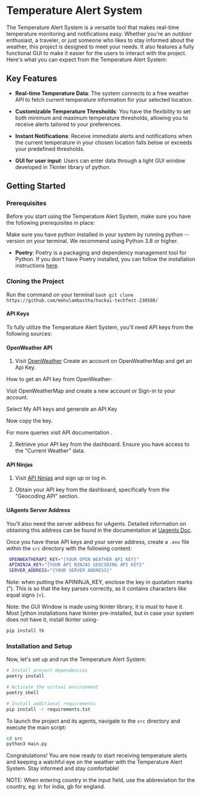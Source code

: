 # Temperature Alert System

The Temperature Alert System is a versatile tool that makes real-time temperature monitoring and notifications easy. Whether you're an outdoor enthusiast, a traveler, or just someone who likes to stay informed about the weather, this project is designed to meet your needs. It also features a fully functional GUI to make it easier for the users to interact with the project. Here's what you can expect from the Temperature Alert System:

## Key Features

- **Real-time Temperature Data**: The system connects to a free weather API to fetch current temperature information for your selected location.

- **Customizable Temperature Thresholds**: You have the flexibility to set both minimum and maximum temperature thresholds, allowing you to receive alerts tailored to your preferences.

- **Instant Notifications**: Receive immediate alerts and notifications when the current temperature in your chosen location falls below or exceeds your predefined thresholds.

- **GUI for user input**: Users can enter data through a light GUI window developed in Tkinter library of python.



## Getting Started

### Prerequisites

Before you start using the Temperature Alert System, make sure you have the following prerequisites in place:

Make sure you have python installed in your system by running python --version on your terminal.
We recommend using Python 3.8 or higher.

- **Poetry**: Poetry is a packaging and dependency management tool for Python. If you don't have Poetry installed, you can follow the installation instructions [here](https://python-poetry.org/docs/#installation).


### Cloning the Project
Run the command on your terminal 
```bash git clone https://github.com/mehulambastha/hackai-techfest-230588/```


#### API Keys

To fully utilize the Temperature Alert System, you'll need API keys from the following sources:

#### OpenWeather API

1. Visit [OpenWeather](https://openweathermap.org/) 
Create an account on OpenWeatherMap and get an Api Key.

How to get an API key from OpenWeather-

Visit OpenWeatherMap and create a new account or Sign-in to your account.

Select My API keys and generate an API Key

Now copy the key.

For more queries visit API documentation .

2. Retrieve your API key from the dashboard. Ensure you have access to the "Current Weather" data.

#### API Ninjas

1. Visit [API Ninjas](https://apininjas.com/) and sign up or log in.

2. Obtain your API key from the dashboard, specifically from the "Geocoding API" section.

#### UAgents Server Address

You'll also need the server address for uAgents. Detailed information on obtaining this address can be found in the documentation at [Uagents Doc](https://uagents-doc.example.com/).

Once you have these API keys and your server address, create a `.env` file within the `src` directory with the following content:

```bash
 OPENWEATHERAPI_KEY="{YOUR OPEN WEATHER API KEY}"
 APININJA_KEY="{YOUR API NINJAS GEOCODING API KEY}"
 SERVER_ADDRESS="{YOUR SERVER ADDRESS}"
```

Note: when putting the APININJA_KEY, enclose the key in quotation marks ("). This is so that the key parses correctly, as it contains characters like equal signs (=). 

Note: the GUI Window is made using tkinter library, it is must to have it. Most [ython installations have tkinter pre-installed, but in case your system does not have it, install tkinter using-

```bash 
pip install tk
```

### Installation and Setup

Now, let's set up and run the Temperature Alert System:

```bash
# Install project dependencies
poetry install

# Activate the virtual environment
poetry shell

# Install additional requirements
pip install -r requirements.txt
```

To launch the project and its agents, navigate to the `src` directory and execute the main script:

```bash
cd src
python3 main.py
```

Congratulations! You are now ready to start receiving temperature alerts and keeping a watchful eye on the weather with the Temperature Alert System. Stay informed and stay comfortable!

NOTE: When entering country in the input field, use the abbreviation for the country, eg: in for india, gb for england.
